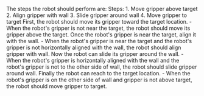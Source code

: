 

The steps the robot should perform are:
    Steps:  1. Move gripper above target  2. Align gripper with wall  3. Slide gripper around wall  4. Move gripper to target
    First, the robot should move its gripper toward the target location.
    - When the robot's gripper is not near the target, the robot should move its gripper above the target.
    Once the robot's gripper is near the target, align it with the wall.
    - When the robot's gripper is near the target and the robot's gripper is not horizontally aligned with the wall, the robot should align gripper with wall.
    Now the robot can slide its gripper around the wall.
    - When the robot's gripper is horizontally aligned with the wall and the robot's gripper is not to the other side of wall, the robot should slide gripper around wall.
    Finally the robot can reach to the target location.
    - When the robot's gripper is on the other side of wall and gripper is not above target, the robot should move gripper to target.